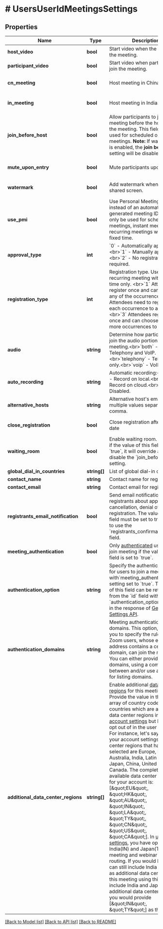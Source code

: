 # # UsersUserIdMeetingsSettings

## Properties

Name | Type | Description | Notes
------------ | ------------- | ------------- | -------------
**host_video** | **bool** | Start video when the host joins the meeting. | [optional] 
**participant_video** | **bool** | Start video when participants join the meeting. | [optional] 
**cn_meeting** | **bool** | Host meeting in China. | [optional] [default to false]
**in_meeting** | **bool** | Host meeting in India. | [optional] [default to false]
**join_before_host** | **bool** | Allow participants to join the meeting before the host starts the meeting. This field can only used for scheduled or recurring meetings.  **Note:** If waiting room is enabled, the **join before host** setting will be disabled. | [optional] [default to false]
**mute_upon_entry** | **bool** | Mute participants upon entry. | [optional] [default to false]
**watermark** | **bool** | Add watermark when viewing a shared screen. | [optional] [default to false]
**use_pmi** | **bool** | Use Personal Meeting ID instead of an automatically generated meeting ID. It can only be used for scheduled meetings, instant meetings and recurring meetings with no fixed time. | [optional] [default to false]
**approval_type** | **int** | &#x60;0&#x60; - Automatically approve.&lt;br&gt;&#x60;1&#x60; - Manually approve.&lt;br&gt;&#x60;2&#x60; - No registration required. | [optional] 
**registration_type** | **int** | Registration type. Used for recurring meeting with fixed time only. &lt;br&gt;&#x60;1&#x60; Attendees register once and can attend any of the occurrences.&lt;br&gt;&#x60;2&#x60; Attendees need to register for each occurrence to attend.&lt;br&gt;&#x60;3&#x60; Attendees register once and can choose one or more occurrences to attend. | [optional] 
**audio** | **string** | Determine how participants can join the audio portion of the meeting.&lt;br&gt;&#x60;both&#x60; - Both Telephony and VoIP.&lt;br&gt;&#x60;telephony&#x60; - Telephony only.&lt;br&gt;&#x60;voip&#x60; - VoIP only. | [optional] [default to 'both']
**auto_recording** | **string** | Automatic recording:&lt;br&gt;&#x60;local&#x60; - Record on local.&lt;br&gt;&#x60;cloud&#x60; -  Record on cloud.&lt;br&gt;&#x60;none&#x60; - Disabled. | [optional] [default to 'none']
**alternative_hosts** | **string** | Alternative host&#39;s emails or IDs: multiple values separated by a comma. | [optional] 
**close_registration** | **bool** | Close registration after event date | [optional] [default to false]
**waiting_room** | **bool** | Enable waiting room. Note that if the value of this field is set to &#x60;true&#x60;, it will override and disable the &#x60;join_before_host&#x60; setting. | [optional] 
**global_dial_in_countries** | **string[]** | List of global dial-in countries | [optional] 
**contact_name** | **string** | Contact name for registration | [optional] 
**contact_email** | **string** | Contact email for registration | [optional] 
**registrants_email_notification** | **bool** | Send email notifications to registrants about approval, cancellation, denial of the registration. The value of this field must be set to true in order to use the &#x60;registrants_confirmation_email&#x60; field. | [optional] 
**meeting_authentication** | **bool** | Only [authenticated](https://support.zoom.us/hc/en-us/articles/360037117472-Authentication-Profiles-for-Meetings-and-Webinars) users can join meeting if the value of this field is set to &#x60;true&#x60;. | [optional] 
**authentication_option** | **string** | Specify the authentication type for users to join a meeting with&#x60;meeting_authentication&#x60; setting set to &#x60;true&#x60;. The value of this field can be retrieved from the &#x60;id&#x60; field within &#x60;authentication_options&#x60; array in the response of [Get User Settings API](https://marketplace.zoom.us/docs/api-reference/zoom-api/users/usersettings). | [optional] 
**authentication_domains** | **string** | Meeting authentication domains. This option, allows you to specify the rule so that Zoom users, whose email address contains a certain domain, can join the meeting. You can either provide multiple domains, using a comma in between and/or use a wildcard for listing domains. | [optional] 
**additional_data_center_regions** | **string[]** | Enable additional [data center regions](https://support.zoom.us/hc/en-us/articles/360042411451-Selecting-data-center-regions-for-hosted-meetings-and-webinars) for this meeting. Provide the value in the form of array of country code(s) for the countries which are available as data center regions in the [account settings](https://zoom.us/account/setting) but have been opt out of in the user settings. For instance, let&#39;s say that in your account settings, the data center regions that have been selected are Europe, Honkong, Australia, India, Latin America, Japan, China, United States,and Canada. The complete list of available data center regions for your account is: [\&quot;EU\&quot;, \&quot;HK\&quot;, \&quot;AU\&quot;, \&quot;IN\&quot;, \&quot;LA\&quot;, \&quot;TY\&quot;, \&quot;CN\&quot;, \&quot;US\&quot;, \&quot;CA\&quot;]. In [user settings](https://zoom.us/profile/setting), you have opted out of India(IN) and Japan(TY) for meeting and webinar traffic routing. If you would like, you can still include India and Japan as additional data centers for this meeting using this field. To include India and Japan as additional data center regions, you would provide [\&quot;IN\&quot;, \&quot;TY\&quot;] as the value. | [optional] 

[[Back to Model list]](../../README.md#documentation-for-models) [[Back to API list]](../../README.md#documentation-for-api-endpoints) [[Back to README]](../../README.md)


